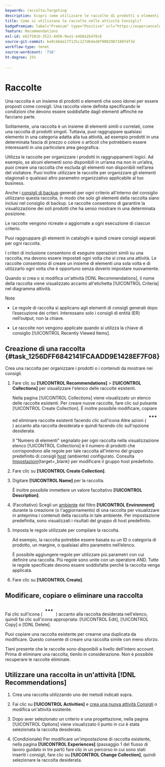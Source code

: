 ```yaml
---
keywords: raccolta;Targeting
description: Scopri come utilizzare le raccolte di prodotti o elementi in [!DNL Target Recommendations].
title: Come si utilizzano le raccolte nelle attività Consigli?
badgePremium: label="Premium" type="Positive" url="https://experienceleague.adobe.com/docs/target/using/introduction/intro.html?lang=en#premium newtab=true" tooltip="Scopri cosa è incluso in Target Premium."
feature: Recommendations
exl-id: e62f501b-3521-4456-9ea1-e4b8a2b478c6
source-git-commit: be9cb6da17f125c127d64ed8f9002987188fdf3d
workflow-type: tm+mt
source-wordcount: '716'
ht-degree: 25%

---
```


# Raccolte

Una raccolta è un insieme di prodotti o elementi che sono idonei per essere proposti come consigli. Una raccolta viene definita specificando le condizioni che devono essere soddisfatte dagli elementi affinché ne facciano parte.

Solitamente, una raccolta è un insieme di elementi simili o correlati, come una raccolta di prodotti singoli. Tuttavia, puoi raggruppare qualsiasi elemento in una categoria adatta alla tua attività, ad esempio prodotti in una determinata fascia di prezzo o colore o articoli che potrebbero essere interessanti in una particolare area geografica.

Utilizza le raccolte per organizzare i prodotti in raggruppamenti logici. Ad esempio, se alcuni elementi sono disponibili in un’area ma non in un’altra, puoi creare una raccolta che escluda gli elementi non disponibili nell’area del visitatore. Puoi inoltre utilizzare le raccolte per organizzare gli elementi stagionali o qualsiasi altro parametro organizzativo applicabile al tuo business.

Anche i [consigli di backup](/help/main/c-recommendations/c-algorithms/backup-recs.md) generati per ogni criterio all&#39;interno del consiglio utilizzano questa raccolta, in modo che solo gli elementi della raccolta siano inclusi nel consiglio di backup. Le raccolte consentono di garantire la visualizzazione dei soli prodotti che ha senso mostrare in una determinata posizione.

Le raccolte vengono ricreate o aggiornate a ogni esecuzione di ciascun criterio.

Puoi raggruppare gli elementi in cataloghi e quindi creare consigli separati per ogni raccolta.

I criteri di inclusione consentono di eseguire operazioni simili su una raccolta, ma devono essere impostati ogni volta che si crea una attività. Le raccolte consentono di creare un insieme di elementi una sola volta e di utilizzarlo ogni volta che è opportuno senza doverlo impostare nuovamente.

Quando si crea o si modifica un&#39;attività [!DNL Recommendations], il nome della raccolta viene visualizzato accanto all&#39;etichetta [!UICONTROL Criteria] nel diagramma attività.

>[!NOTE]
>
>* Le regole di raccolta si applicano agli elementi di consigli generati dopo l’esecuzione dei criteri. Interessano solo i consigli di entità (ER) nell’output, non la chiave.
>
>* Le raccolte non vengono applicate quando si utilizza la chiave di consiglio [!UICONTROL Recently Viewed Items].

## Creazione di una raccolta {#task_1256DFF6842141FCAADD9E1428EF7F08}

Crea una raccolta per organizzare i prodotti o i contenuti da mostrare nei consigli.

1. Fare clic su **[!UICONTROL Recommendations]** > **[!UICONTROL Collections]** per visualizzare l&#39;elenco delle raccolte esistenti.

   Nella pagina [!UICONTROL Collections] viene visualizzato un elenco delle raccolte esistenti. Per creare nuove raccolte, fare clic sul pulsante [!UICONTROL Create Collection]. È inoltre possibile modificare, copiare ed eliminare raccolte esistenti facendo clic sull&#39;icona Altre azioni ( ![Icona Altre azioni](/help/main/assets/icons/MoreSmallList.svg) ) accanto alla raccolta desiderata e quindi facendo clic sull&#39;opzione desiderata.

   Il &quot;Numero di elementi&quot; segnalato per ogni raccolta nella visualizzazione elenco [!UICONTROL Collections] è il numero di prodotti che corrispondono alle regole per tale raccolta all&#39;interno del gruppo predefinito di consigli [host](/help/main/administrating-target/hosts.md) (ambiente) configurato. Consulta [Impostazioni](https://experienceleague.adobe.com/docs/target-dev/developer/recommendations.html){target=_blank} per modificare il gruppo host predefinito.

1. Fare clic su **[!UICONTROL Create Collection]**.

1. Digitare **[!UICONTROL Name]** per la raccolta.

   È inoltre possibile immettere un valore facoltativo **[!UICONTROL Description]**.

1. (Facoltativo) Scegli un [ambiente](/help/main/administrating-target/environments.md) dal filtro **[!UICONTROL Environment]** durante la creazione (o l&#39;aggiornamento) di una raccolta per visualizzare in anteprima i contenuti della raccolta in tale ambiente. Per impostazione predefinita, sono visualizzati i risultati del gruppo di host predefinito.

1. Imposta le regole utilizzate per compilare la raccolta.

   Ad esempio, la raccolta potrebbe essere basata su un ID o categoria di prodotto, un margine, o qualsiasi altro parametro nell’elenco.

   È possibile aggiungere regole per utilizzare più parametri con cui definire una raccolta. Più regole sono unite con un operatore AND. Tutte le regole specificate devono essere soddisfatte perché la raccolta venga applicata.

1. Fare clic su **[!UICONTROL Create]**.

<!-- ## Create a collection using [!UICONTROL Advanced Search]

You can also create collections using [!UICONTROL Advanced Search] on the [Catalog Search](/help/main/c-recommendations/c-products/catalog-search.md#save-as) page ([!UICONTROL Recommendations] > [!UICONTROL Catalog Search] > [!UICONTROL Advanced Search]). 

![Save as dialog](/help/main/c-recommendations/c-products/assets/save-as.png)

After creating a search using "id > contains," for example, you can then click [!UICONTROL Save As] > [!UICONTROL Collection].

>[!IMPORTANT]
>
>The [!UICONTROL Advanced Search] functionality is case-insensitive; however, products returned at the time of delivery are based on case-sensitive search. This mismatch might lead to confusion. Ensure that you consider case-sensitivity when you create collections based on results using the [!UICONTROL Advanced Search] functionality. For example, if you perform a search for "Holiday," that initial search lists results containing "Holiday" and "holiday." If you then create a catalog with the intent to return products containing "holiday," only products containing "holiday" are returned. Products containing "Holiday" are not returned. -->

## Modificare, copiare o eliminare una raccolta

Fai clic sull&#39;icona ( ![Altre azioni](/help/main/assets/icons/MoreSmallList.svg) ) accanto alla raccolta desiderata nell&#39;elenco, quindi fai clic sull&#39;icona appropriata: [!UICONTROL Edit], [!UICONTROL Copy] o [!DNL Delete].

Puoi copiare una raccolta esistente per crearne una duplicata da modificare. Questo consente di creare una raccolta simile con meno sforzo.

Tieni presente che le raccolte sono disponibili a livello dell’intero account. Prima di eliminare una raccolta, tienilo in considerazione. Non è possibile recuperare le raccolte eliminate.

## Utilizzare una raccolta in un&#39;attività [!DNL Recommendations]

1. Crea una raccolta utilizzando uno dei metodi indicati sopra.

1. Fai clic su **[!UICONTROL Activities]** e [crea una nuova attività Consigli](/help/main/c-recommendations/t-create-recs-activity/create-recs-activity.md) o modifica un&#39;attività esistente.

1. Dopo aver selezionato un criterio e una progettazione, nella pagina [!UICONTROL Options] viene visualizzato il punto in cui è stata selezionata la raccolta desiderata.

1. (Condizionale) Per modificare un&#39;impostazione di raccolta esistente, nella pagina **[!UICONTROL Experiences]** (passaggio 1 del flusso di lavoro guidato in tre parti) fare clic in un percorso in cui sono stati inseriti i consigli, fare clic su **[!UICONTROL Change Collection]**, quindi selezionare la raccolta desiderata.
